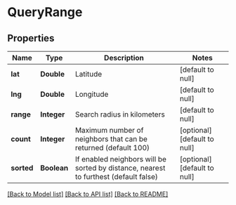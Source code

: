 # QueryRange
## Properties

| Name | Type | Description | Notes |
|------------ | ------------- | ------------- | -------------|
| **lat** | **Double** | Latitude | [default to null] |
| **lng** | **Double** | Longitude | [default to null] |
| **range** | **Integer** | Search radius in kilometers | [default to null] |
| **count** | **Integer** | Maximum number of neighbors that can be returned (default 100) | [optional] [default to null] |
| **sorted** | **Boolean** | If enabled neighbors will be sorted by distance, nearest to furthest (default false) | [optional] [default to null] |

[[Back to Model list]](../README.md#documentation-for-models) [[Back to API list]](../README.md#documentation-for-api-endpoints) [[Back to README]](../README.md)

